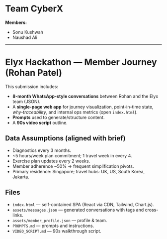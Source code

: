 # Team CyberX

**Members:**
- Sonu Kushwah
- Naushad Ali

---
# Elyx Hackathon — Member Journey (Rohan Patel)

This submission includes:
- **8-month WhatsApp-style conversations** between Rohan and the Elyx team (JSON).
- A **single-page web app** for journey visualization, point-in-time state, *why-traceability*, and internal ops metrics (open `index.html`).
- **Prompts** used to generate/structure content.
- A **90s video script** outline.


## Data Assumptions (aligned with brief)
- Diagnostics every 3 months.
- ~5 hours/week plan commitment; 1 travel week in every 4.
- Exercise plan updates every 2 weeks.
- Member adherence ~50% → frequent simplification pivots.
- Primary residence: Singapore; travel hubs: UK, US, South Korea, Jakarta.

## Files
- `index.html` — self-contained SPA (React via CDN, Tailwind, Chart.js).
- `assets/messages.json` — generated conversations with tags and cross-links.
- `assets/member_profile.json` — profile & team.
- `PROMPTS.md` — prompts and instructions.
- `VIDEO_SCRIPT.md` — 90s walkthrough script.
